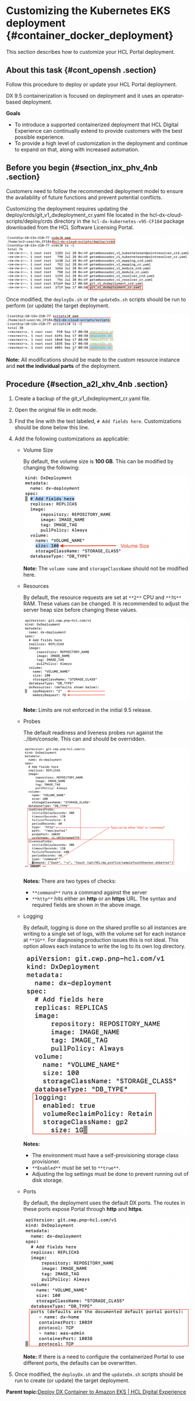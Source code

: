 # Customizing the Kubernetes EKS deployment {#container_docker_deployment}

This section describes how to customize your HCL Portal deployment.

## About this task {#cont_opensh .section}

Follow this procedure to deploy or update your HCL Portal deployment.

DX 9.5 containerization is focused on deployment and it uses an operator-based deployment.

**Goals**

-   To introduce a supported containerized deployment that HCL Digital Experience can continually extend to provide customers with the best possible experience.
-   To provide a high level of customization in the deployment and continue to expand on that, along with increased automation.

## Before you begin {#section_inx_phv_4nb .section}

Customers need to follow the recommended deployment model to ensure the availability of future functions and prevent potential conflicts.

Customizing the deployment requires updating the deploy/crds/git\_v1\_dxdeployment\_cr.yaml file located in the hcl-dx-cloud-scripts/deploy/crds directory in the `hcl-dx-kubernetes-v95-CF184` package downloaded from the HCL Software Licensing Portal.

![](../images/container_eks_dx_deployment_file_location.png "Customizing the deployment")

Once modified, the `deployDx.sh` or the `updateDx.sh` scripts should be run to perform \(or update\) the target deployment.

![](../images/container_eks_dx_deployment_files.png "Update script location")

**Note:** All modifications should be made to the custom resource instance and **not the individual parts** of the deployment.

## Procedure {#section_a2l_xhv_4nb .section}

1.  Create a backup of the git\_v1\_dxdeployment\_cr.yaml file.
2.  Open the original file in edit mode.
3.  Find the line with the text labeled, `# Add fields here`. Customizations should be done below this line.
4.  Add the following customizations as applicable:
    -   Volume Size

        By default, the volume size is **100 GB**. This can be modified by changing the following:

        ![](../images/container_custom_volume_size.png "Volume size")

        **Note:** The `volume name` and `storageClassName` should not be modified here.

    -   Resources

        By default, the resource requests are set at `**2**` CPU and `**7G**` RAM. These values can be changed. It is recommended to adjust the server heap size before changing these values.

        ![](../images/container_custom_resources.png "Resources")

        **Note:** Limits are not enforced in the initial 9.5 release.

    -   Probes

        The default readiness and liveness probes run against the ../ibm/console. This can and should be overridden.

        ![](../images/container_custom_probes.png "Probes")

        **Notes:** There are two types of checks:

        -   `**command**` runs a command against the server
        -   `**http**` hits either an **http** or an **https** URL. The syntax and required fields are shown in the above image.
    -   Logging

        By default, logging is done on the shared profile so all instances are writing to a single set of logs, with the volume set for each instance at `**1G**`. For diagnosing production issues this is not ideal. This option allows each instance to write the log to its own log directory.

        ![](../images/container_custom_logging.png "Custom logging")

        **Notes:**

        -   The environment must have a self-provisioning storage class provisioner.
        -   `**Enabled**` must be set to `**true**`.
        -   Adjusting the log settings must be done to prevent running out of disk storage.
    -   Ports

        By default, the deployment uses the default DX ports. The routes in these ports expose Portal through **http** and **https**.

        ![](../images/container_custom_ports.png "Custom ports")

        **Note:** If there is a need to configure the containerized Portal to use different ports, the defaults can be overwritten.

5.  Once modified, the `deployDx.sh` and the `updateDx.sh` scripts should be run to create \(or update\) the target deployment.

**Parent topic:**[Deploy DX Container to Amazon EKS \| HCL Digital Experience](../containerization/kubernetes_eks.md)

